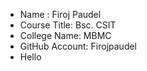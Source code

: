 - Name : Firoj Paudel
- Course Title: Bsc. CSIT 
- College Name: MBMC 
- GitHub Account: Firojpaudel
- Hello 
